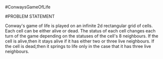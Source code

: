  #ConwaysGameOfLife
 
 #PROBLEM STATEMENT
 
  Conway's game of life is played on an infinite 2d rectangular grid of cells. Each cell can be either alive or dead.
  The status of each cell changes each turn of the game depending on the statuses of the cell's 8 neighbours.
  If the cell is alive,then it stays alive if it has either two or three live neighbours.
  If the cell is dead,then it springs to life only in the case that it has three live neighbours.
